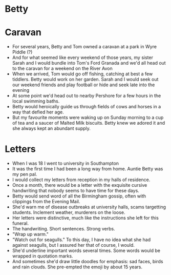 # Betty

# Caravan

- For several years, Betty and Tom owned a caravan at a park in Wyre Piddle (?)
- And for what seemed like every weekend of those years, my sister Sarah and I would bundle into Tom's Ford Granada and we'd all head out to the caravan for a weekend on the River Avon
- When we arrived, Tom would go off fishing, catching at best a few tiddlers. Betty would work on her garden. Sarah and I would seek out our weekend friends and play football or hide and seek late into the evening
- At some point we'd head out to nearby Pershore for a few hours in the local swimming baths.
- Betty would heroically guide us through fields of cows and horses in a way that defied her age.
- But my favourite moments were waking up on Sunday morning to a cup of tea and a saucer of Malted Milk biscuits. Betty knew we adored it and she always kept an abundant supply.

# Letters

- When I was 18 I went to university in Southampton
- It was the first time I had been a long way from home. Auntie Betty was my pen pal.
- I would collect my letters from reception in my halls of residence. 
- Once a month, there would be a letter with the exquisite cursive handwriting that nobody seems to have time for these days.
- Betty would send word of all the Birmingham gossip, often with clippings from the Evening Mail.
- She'd warn me of disease outbreaks at university halls, scams targetting students. Inclement weather, murderers on the loose.
- Her letters were distinctive, much like the instructions she left for this funeral. 
- The handwriting. Short sentences. Strong verbs. 
- "Wrap up warm."
- "Watch out for seagulls." To this day, I have no idea what she had against seagulls, but I assured her that of course, I would.
- She'd underline important words several times. Some words would be wrapped in quotation marks. 
- And sometimes she'd draw little doodles for emphasis: sad faces, birds and rain clouds. She pre-empted the emoji by about 15 years.